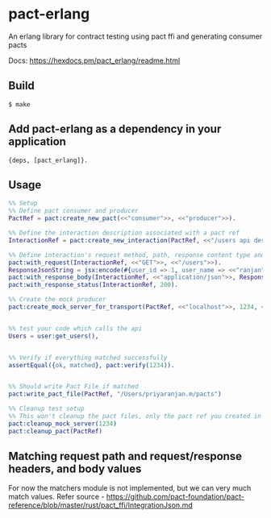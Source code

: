pact-erlang
=====

An erlang library for contract testing using pact ffi and generating consumer pacts 

Docs: https://hexdocs.pm/pact_erlang/readme.html

Build
-----

    $ make


Add pact-erlang as a dependency in your application
---------------------------------------------------
```
{deps, [pact_erlang]}.
```

Usage
-----


```erlang
%% Setup
%% Define pact consumer and producer
PactRef = pact:create_new_pact(<<"consumer">>, <<"producer">>).

%% Define the interaction description associated with a pact ref
InteractionRef = pact:create_new_interaction(PactRef, <<"/users api desc">>).

%% Define interaction's request method, path, response content type and body as well as response code
pact:with_request(InteractionRef, <<"GET">>, <<"/users">>).
ResponseJsonString = jsx:encode(#{user_id => 1, user_name => <<"ranjan">>, age => 26}).
pact:with_response_body(InteractionRef, <<"application/json">>, ResponseJsonString).
pact:with_response_status(InteractionRef, 200).

%% Create the mock producer
pact:create_mock_server_for_transport(PactRef, <<"localhost">>, 1234, <<"http">>).


%% test your code which calls the api
Users = user:get_users(),


%% Verify if everything matched successfully
assertEqual({ok, matched}, pact:verify(1234)).


%% Should write Pact File if matched
pact:write_pact_file(PactRef, "/Users/priyaranjan.m/pacts")

%% Cleanup test setup
%% This won't cleanup the pact files, only the pact ref you created in the test setup
pact:cleanup_mock_server(1234)
pact:cleanup_pact(PactRef)
```
Matching request path and request/response headers, and body values
-----

For now the matchers module is not implemented, but we can very much match values.
Refer source - https://github.com/pact-foundation/pact-reference/blob/master/rust/pact_ffi/IntegrationJson.md
